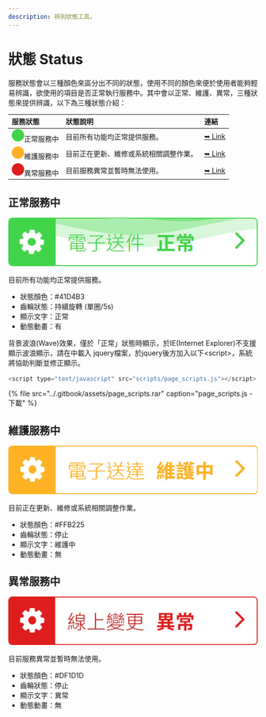```yaml
---
description: 辨別狀態工具。
---
```


# 狀態 Status

服務狀態會以三種顏色來區分出不同的狀態，使用不同的顏色來便於使用者能夠輕易辨識，欲使用的項目是否正常執行服務中。其中會以正常、維護、異常，三種狀態來提供辨識，以下為三種狀態介紹：

| 服務狀態 | 狀態說明 | 連結 |
| :--- | :--- | :--- |
| ![](../.gitbook/assets/color_status_01.png)正常服務中 | 目前所有功能均正常提供服務。 | [➥ Link](zhuang-tai-status.md#zheng-chang-fu-wu-zhong) |
| ![](../.gitbook/assets/color_status_02.png)維護服務中 | 目前正在更新、維修或系統相關調整作業。 | [➥ Link](zhuang-tai-status.md#wei-hu-fu-wu-zhong) |
| ![](../.gitbook/assets/color_status_03.png)異常服務中 | 目前服務異常並暫時無法使用。 | [➥ Link](zhuang-tai-status.md#yi-chang-fu-wu-zhong) |

## 正常服務中

![](../.gitbook/assets/status_image_01.jpg)

目前所有功能均正常提供服務。

* 狀態顏色：\#41D4B3
* 齒輪狀態：持續旋轉 \(單圈/5s\)
* 顯示文字：正常
* 動態動畫：有

背景波浪\(Wave\)效果，僅於「正常」狀態時顯示，於IE\(Internet Explorer\)不支援顯示波浪顯示，請在中載入 jquery檔案，於jquery後方加入以下&lt;script&gt;，系統將協助判斷並修正顯示。

```javascript
<script type="text/javascript" src="scripts/page_scripts.js"></script>
```

{% file src="../.gitbook/assets/page\_scripts.rar" caption="page\_scripts.js - 下載" %}

## 維護服務中

![](../.gitbook/assets/status_image_02.jpg)

目前正在更新、維修或系統相關調整作業。

* 狀態顏色：\#FFB225
* 齒輪狀態：停止
* 顯示文字：維護中
* 動態動畫：無

## 異常服務中

![](../.gitbook/assets/status_image_03.jpg)

目前服務異常並暫時無法使用。

* 狀態顏色：\#DF1D1D
* 齒輪狀態：停止
* 顯示文字：異常
* 動態動畫：無

